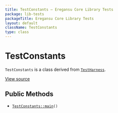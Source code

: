 ```yaml
---
title: TestConstants — Eregansu Core Library Tests
package: lib-tests
packageTitle: Eregansu Core Library Tests
layout: default
className: TestConstants
type: class
---
```


# TestConstants

<code>TestConstants</code> is a class derived from <code><a href="TestHarness">TestHarness</a></code>.

<a href="https://github.com/eregansu/lib/blob/master/t/constants.php">View source</a>

## Public Methods

* <code><a href="TestConstants%3A%3Amain">TestConstants::main</a>()</code>

